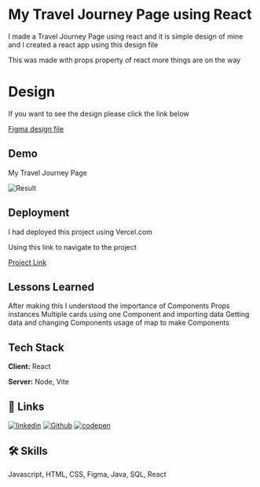 
# My Travel Journey Page using React

I made a Travel Journey Page using react and it is simple design of mine and I created a react app using this design file

This was made with props property of react more things are on the way


# Design

If you want to see the design please click the link below

[Figma design file](https://www.figma.com/file/BPDL5cDHp7RzZSj307f32v/My-Travel-Journey?type=design&node-id=0%3A1&mode=design&t=Lw28aYVeA4H40iNb-1)


## Demo

My Travel Journey Page


![Result](https://i.postimg.cc/1zdBF3NX/My-Travel-Journey-Design.png)


## Deployment

I had deployed this project  using Vercel.com

Using this link to navigate to the project

[Project Link]()


## Lessons Learned

After making this I  understood the importance of 
Components
Props
instances
Multiple cards using one Component
and importing data
Getting data and changing Components
usage of map to make Components





## Tech Stack

**Client:** React

**Server:** Node, Vite

## 🔗 Links
[![linkedin](https://img.shields.io/badge/linkedin-0A66C2?style=for-the-badge&logo=linkedin&logoColor=white)](https://www.linkedin.com/in/murali-kanna/)
[![Github](https://img.shields.io/badge/GitHub-100000?style=for-the-badge&logo=github&logoColor=white)](https://github.com/Kanna116)
[![codepen](https://img.shields.io/badge/Codepen-000000?style=for-the-badge&logo=codepen&logoColor=white)](https://codepen.io/Klax)


## 🛠 Skills
Javascript, HTML, CSS, Figma, Java, SQL, React

